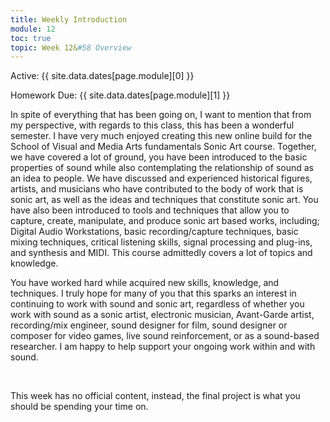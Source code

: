 ```yaml
---
title: Weekly Introduction
module: 12
toc: true
topic: Week 12&#58 Overview
---
```



Active: {{ site.data.dates[page.module][0] }}

Homework Due: {{ site.data.dates[page.module][1] }}




In spite of everything that has been going on, I want to mention that from my perspective, with regards to this class, this has been a wonderful semester. I have very much enjoyed creating this new online build for the School of Visual and Media Arts fundamentals Sonic Art course. Together, we have covered a lot of ground, you have been introduced to the basic properties of sound while also contemplating the relationship of sound as an idea to people. We have discussed and experienced historical figures, artists, and musicians who have contributed to the body of work that is sonic art, as well as the ideas and techniques that constitute sonic art. You have also been introduced to tools and techniques that allow you to capture, create, manipulate, and produce sonic art based works, including; Digital Audio Workstations, basic recording/capture techniques, basic mixing techniques, critical listening skills, signal processing and plug-ins, and synthesis and MIDI. This course admittedly covers a lot of topics and knowledge.

You have worked hard while acquired new skills, knowledge, and techniques. I truly hope for many of you that this sparks an interest in continuing to work with sound and sonic art, regardless of whether you work with sound as a sonic artist, electronic musician, Avant-Garde artist, recording/mix engineer, sound designer for film, sound designer or composer for video games, live sound reinforcement, or as a sound-based researcher. I am happy to help support your ongoing work within and with sound.


<br />

This week has no official content, instead, the final project is what you should be spending your time on.
